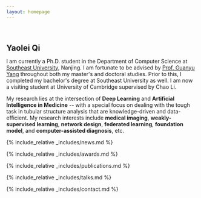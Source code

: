 ```yaml
---
layout: homepage
---
```


<h1 id="about-me"></h1>

<h2 style="margin: 60px 0px 10px;">Yaolei Qi</h2>

I am currently a Ph.D. student in the Department of Computer Science at [Southeast University](https://www.seu.edu.cn), Nanjing. I am fortunate to be advised by [Prof. Guanyu Yang](https://cse.seu.edu.cn/2023/1024/c23024a469548/page.htm) throughout both my master's and doctoral studies. Prior to this, I completed my bachelor's degree at Southeast University as well. I am now a visiting student at University of Cambridge supervised by Chao Li.

My research lies at the intersection of **Deep Learning** and **Artificial Intelligence in Medicine** -- with a special focus on dealing with the tough task in tubular structure analysis that are knowledge-driven and data-efficient. My research interests include **medical imaging**, **weakly-supervised learning**, **network design**, **federated learning**, **foundation model**, and **computer-assisted diagnosis**, etc.

{% include_relative _includes/news.md %}

{% include_relative _includes/awards.md %}

{% include_relative _includes/publications.md %}

{% include_relative _includes/talks.md %}

{% include_relative _includes/contact.md %}
